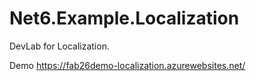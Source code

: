 # Net6.Example.Localization

DevLab for Localization.

Demo https://fab26demo-localization.azurewebsites.net/
